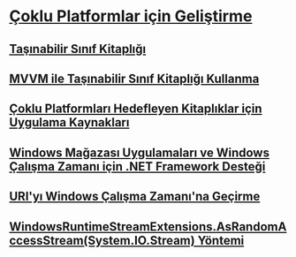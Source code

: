 # [Çoklu Platformlar için Geliştirme](index.md)
## [Taşınabilir Sınıf Kitaplığı](cross-platform-development-with-the-portable-class-library.md)
## [MVVM ile Taşınabilir Sınıf Kitaplığı Kullanma](using-portable-class-library-with-model-view-view-model.md)
## [Çoklu Platformları Hedefleyen Kitaplıklar için Uygulama Kaynakları](app-resources-for-libraries-that-target-multiple-platforms.md)
## [Windows Mağazası Uygulamaları ve Windows Çalışma Zamanı için .NET Framework Desteği](support-for-windows-store-apps-and-windows-runtime.md)
## [URI'yı Windows Çalışma Zamanı'na Geçirme](passing-a-uri-to-the-windows-runtime.md)
## [WindowsRuntimeStreamExtensions.AsRandomAccessStream(System.IO.Stream) Yöntemi](windowsruntimestreamextensions-asrandomaccessstream-method.md)
